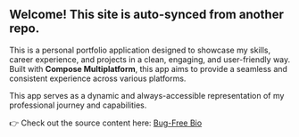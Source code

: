 ## Welcome! This site is auto-synced from another repo.

This is a personal portfolio application designed to showcase my skills, career experience, and projects in a clean, engaging, and user-friendly way. Built with **Compose Multiplatform**, this app aims to provide a seamless and consistent experience across various platforms.

This app serves as a dynamic and always-accessible representation of my professional journey and capabilities.

👉 Check out the source content here: [Bug-Free Bio](https://github.com/patelayush/Bug-Free-Bio)
